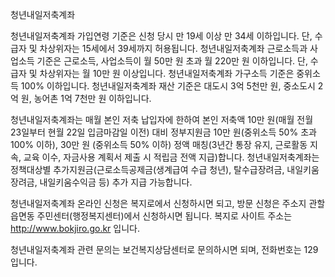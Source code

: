 청년내일저축계좌

청년내일저축계좌 가입연령 기준은 신청 당시 만 19세 이상 만 34세 이하입니다. 단, 수급자 및 차상위자는 15세에서 39세까지 허용됩니다.
청년내일저축계좌 근로소득과 사업소득 기준은 근로소득, 사업소득이 월 50만 원 초과 월 220만 원 이하입니다. 단, 수급자 및 차상위자는 월 10만 원 이상입니다.
청년내일저축계좌 가구소득 기준은 중위소득 100% 이하입니다.
청년내일저축계좌 재산 기준은 대도시 3억 5천만 원, 중소도시 2억 원, 농어촌 1억 7천만 원 이하입니다.

청년내일저축계좌는 매월 본인 저축 납입자에 한하여 본인 저축액 10만 원(매월 전월 23일부터 현월 22일 입금마감일 이전) 대비 정부지원금 10만 원(중위소득 50% 초과 100% 이하), 30만 원 (중위소득 50% 이하) 정액 매칭(3년간 통장 유지, 근로활동 지속, 교육 이수, 자금사용 계획서 제출 시 적립금 전액 지급)합니다.
청년내일저축계좌는 정책대상별 추가지원금(근로소득공제금(생계급여 수급 청년), 탈수급장려금, 내일키움장려금, 내일키움수익금 등) 추가 지급 가능합니다.

청년내일저축계좌 온라인 신청은 복지로에서 신청하시면 되고, 방문 신청은 주소지 관할 읍면동 주민센터(행정복지센터)에서 신청하시면 됩니다.
복지로 사이트 주소는 http://www.bokjiro.go.kr 입니다.

청년내일저축계좌 관련 문의는 보건복지상담센터로 문의하시면 되며, 전화번호는 129 입니다.